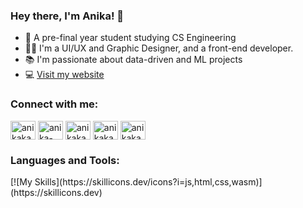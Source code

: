### Hey there, I'm Anika! 👋 


- 🎒 A pre-final year student studying CS Engineering
- 👩‍💻 I'm a UI/UX and Graphic Designer, and a front-end developer.
- 📚 I'm passionate about data-driven and ML projects
- 💻 [Visit my website](https://anikakamath.super.site/)


<h3 align="left">Connect with me:</h3>
<p align="left">
<a href="https://dev.to/anikakamath" target="blank"><img align="center" src="https://raw.githubusercontent.com/rahuldkjain/github-profile-readme-generator/master/src/images/icons/Social/devto.svg" alt="anikakamath" height="30" width="40" /></a>
<a href="https://linkedin.com/in/anika-kamath" target="blank"><img align="center" src="https://raw.githubusercontent.com/rahuldkjain/github-profile-readme-generator/master/src/images/icons/Social/linked-in-alt.svg" alt="anika-kamath" height="30" width="40" /></a>
<a href="https://www.behance.net/anikakamath" target="blank"><img align="center" src="https://raw.githubusercontent.com/rahuldkjain/github-profile-readme-generator/master/src/images/icons/Social/behance.svg" alt="anikakamath" height="30" width="40" /></a>
<a href="https://www.hackerrank.com/anikakamath" target="blank"><img align="center" src="https://raw.githubusercontent.com/rahuldkjain/github-profile-readme-generator/master/src/images/icons/Social/hackerrank.svg" alt="anikakamath" height="30" width="40" /></a>
<a href="https://www.leetcode.com/anikakamath" target="blank"><img align="center" src="https://raw.githubusercontent.com/rahuldkjain/github-profile-readme-generator/master/src/images/icons/Social/leet-code.svg" alt="anikakamath" height="30" width="40" /></a>
</p>

<h3 align="left">Languages and Tools:</h3>
[![My Skills](https://skillicons.dev/icons?i=js,html,css,wasm)](https://skillicons.dev)
